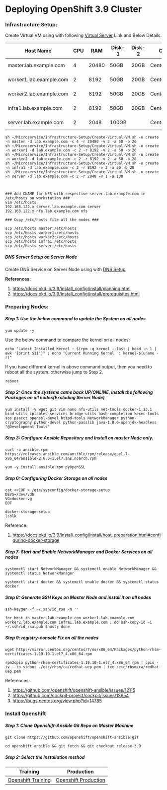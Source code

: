 # Deploying OpenShift 3.9  Cluster

### Infrastructure Setup:

Create Virtual VM using with following [Virtual Server](../Infrastructure-Setup/README.md)  Link and Below Details.  

| Host Name               | CPU  | RAM   | Disk-1 | Disk-2 | OS        | Role        |
| ----------------------- | ---- | ----- | ------ | ------ | --------- | ----------- |
| master.lab.example.com  | 4    | 20480 | 50GB   | 20GB   | Centos7.X | Master Node |
| worker1.lab.example.com | 2    | 8192  | 50GB   | 20GB   | Centos7.X | Worker Node |
| worker2.lab.example.com | 2    | 8192  | 50GB   | 20GB   | Centos7.x | Worker Node |
| infra1.lab.example.com  | 2    | 8192  | 50GB   | 20GB   | Centos7.x | Infra Nod   |
| server.lab.example.com  | 2    | 2048  | 100GB  |        | Centos7.x | DNS & NFS   |

```shell
sh ~/Microservice/Infrastructure-Setup/Create-Virtual-VM.sh -o create -n master -d lab.example.com -c 4 -r 20480 -v 2 -a 50 -b 20
sh ~/Microservice/Infrastructure-Setup/Create-Virtual-VM.sh -o create -n worker1 -d lab.example.com -c 2 -r 8192 -v 2 -a 50 -b 20
sh ~/Microservice/Infrastructure-Setup/Create-Virtual-VM.sh -o create -n worker2 -d lab.example.com -c 2 -r 8192 -v 2 -a 50 -b 20
sh ~/Microservice/Infrastructure-Setup/Create-Virtual-VM.sh -o create -n infra1 -d lab.example.com -c 2 -r 8192 -v 2 -a 50 -b 20
sh ~/Microservice/Infrastructure-Setup/Create-Virtual-VM.sh -o create -n server -d lab.example.com -c 2 -r 2048 -v 1 -a 100



### Add CNAME for NFS with respective server.lab.example.com in /etc/hosts on workstation ###
vim /etc/hosts
192.168.122.x server.lab.example.com server
192.168.122.x nfs.lab.example.com nfs

### Copy /etc/hosts file all the nodes ###

scp /etc/hosts master:/etc/hosts
scp /etc/hosts worker1:/etc/hosts
scp /etc/hosts worker2:/etc/hosts
scp /etc/hosts infra1:/etc/hosts
scp /etc/hosts server:/etc/hosts
```

##### DNS Server Setup on Server Node

Create DNS Service on Server Node using with [DNS Setup](DNS-Setup.md)

**References:**

1. https://docs.okd.io/3.9/install_config/install/planning.html
2. https://docs.okd.io/3.9/install_config/install/prerequisites.html

### Preparing Nodes:

##### Step 1: Use the below command to update the System on all nodes

```shell
yum update -y
```

Use the below command to compare the kernel on all nodes: 

```shell
echo "Latest Installed Kernel : $(rpm -q kernel --last | head -n 1 | awk '{print $1}')" ; echo "Current Running Kernel  : kernel-$(uname -r)"
```

If you have different kernel in above command output, then you need to reboot all the system. otherwise jump to Step 2.

```shell
reboot
```

##### Step 2: Once the systems came back UP/ONLINE, Install the following Packages on all nodes(Excluding Server Node)

```shell
yum install -y wget git vim nano nfs-utils net-tools docker-1.13.1 bind-utils iptables-services bridge-utils bash-completion kexec-tools sos psacct openssl-devel httpd-tools NetworkManager python-cryptography python-devel python-passlib java-1.8.0-openjdk-headless "@Development Tools"
```

##### Step 3: Configure Ansible Repository and Install on master Node only. 

```shell
curl -o ansible.rpm https://releases.ansible.com/ansible/rpm/release/epel-7-x86_64/ansible-2.6.5-1.el7.ans.noarch.rpm

yum -y install ansible.rpm pyOpenSSL
```

##### Step 6: Configuring Docker Storage on all nodes

```shell
cat <<EOF > /etc/sysconfig/docker-storage-setup 
DEVS=/dev/vdb 
VG=docker-vg 
EOF

docker-storage-setup
lsblk
```

Reference: 

1. https://docs.okd.io/3.9/install_config/install/host_preparation.html#configuring-docker-storage

##### Step 7:  Start and Enable NetworkManager and Docker Services on all nodes

```shell
systemctl start NetworkManager && systemctl enable NetworkManager && systemctl status NetworkManager
```

```shell
systemctl start docker && systemctl enable docker && systemctl status docker
```

##### Step 8: Generate SSH Keys on Master Node and install it on all nodes

```shell
ssh-keygen -f ~/.ssh/id_rsa -N ''

for host in master.lab.example.com worker1.lab.example.com worker2.lab.example.com infra1.lab.example.com ; do ssh-copy-id -i ~/.ssh/id_rsa.pub $host; done
```

##### Step 9: registry-console Fix on all the nodes

```shell
wget http://mirror.centos.org/centos/7/os/x86_64/Packages/python-rhsm-certificates-1.19.10-1.el7_4.x86_64.rpm

rpm2cpio python-rhsm-certificates-1.19.10-1.el7_4.x86_64.rpm | cpio -iv --to-stdout ./etc/rhsm/ca/redhat-uep.pem | tee /etc/rhsm/ca/redhat-uep.pem
```

References:

1. https://github.com/openshift/openshift-ansible/issues/12115
2. https://github.com/cockpit-project/cockpit/issues/13654
3. https://bugs.centos.org/view.php?id=14785

### Install Openshift

##### Step 1: Clone Openshift-Ansible Git Repo on Master Machine

```shell
git clone https://github.com/openshift/openshift-ansible.git

cd openshift-ansible && git fetch && git checkout release-3.9
```

##### Step 2: Select the Installation method

|                    Training                    |                     Production                     |
| :--------------------------------------------: | :------------------------------------------------: |
| [Openshift Training](Training-Installation.md) | [Openshift Production](Production-Installation.md) |